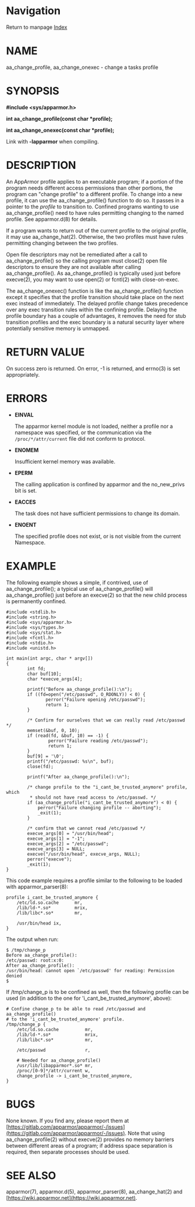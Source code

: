 # Navigation
Return to manpage [Index](ManPages)


# NAME

aa\_change\_profile, aa\_change\_onexec - change a tasks profile

# SYNOPSIS

**#include &lt;sys/apparmor.h>**

**int aa\_change\_profile(const char \*profile);**

**int aa\_change\_onexec(const char \*profile);**

Link with **-lapparmor** when compiling.

# DESCRIPTION

An AppArmor profile applies to an executable program; if a portion of
the program needs different access permissions than other portions,
the program can "change profile" to a different profile. To change into a
new profile, it can use the aa\_change\_profile() function to do so. It passes
in a pointer to the _profile_ to transition to. Confined programs wanting to
use aa\_change\_profile() need to have rules permitting changing to the named
profile. See apparmor.d(8) for details.

If a program wants to return out of the current profile to the
original profile, it may use aa\_change\_hat(2). Otherwise, the two profiles must
have rules permitting changing between the two profiles.

Open file descriptors may not be remediated after a call to aa\_change\_profile()
so the calling program must close(2) open file descriptors to ensure they
are not available after calling aa\_change\_profile(). As aa\_change\_profile()
is typically used just before execve(2), you may want to use open(2) or
fcntl(2) with close-on-exec.

The aa\_change\_onexec() function is like the aa\_change\_profile() function
except it specifies that the profile transition should take place on the
next exec instead of immediately.  The delayed profile change takes
precedence over any exec transition rules within the confining profile.
Delaying the profile boundary has a couple of advantages, it removes the
need for stub transition profiles and the exec boundary is a natural security
layer where potentially sensitive memory is unmapped.

# RETURN VALUE

On success zero is returned. On error, -1 is returned, and
errno(3) is set appropriately.

# ERRORS

- **EINVAL**

    The apparmor kernel module is not loaded, neither a profile nor a namespace
    was specified, or the communication via the `/proc/*/attr/current` file did
    not conform to protocol.

- **ENOMEM**

    Insufficient kernel memory was available.

- **EPERM**

    The calling application is confined by apparmor and the no\_new\_privs bit is
    set.

- **EACCES**

    The task does not have sufficient permissions to change its domain.

- **ENOENT**

    The specified profile does not exist, or is not visible from the current
    Namespace.

# EXAMPLE

The following example shows a simple, if contrived, use of
aa\_change\_profile(); a typical use of aa\_change\_profile() will
aa\_change\_profile() just before an execve(2) so that the new
child process is permanently confined.

    #include <stdlib.h>
    #include <string.h>
    #include <sys/apparmor.h>
    #include <sys/types.h>
    #include <sys/stat.h>
    #include <fcntl.h>
    #include <stdio.h>
    #include <unistd.h>

    int main(int argc, char * argv[])
    {
            int fd;
            char buf[10];
            char *execve_args[4];

            printf("Before aa_change_profile():\n");
            if ((fd=open("/etc/passwd", O_RDONLY)) < 0) {
                   perror("Failure opening /etc/passwd");
                   return 1;
            }

            /* Confirm for ourselves that we can really read /etc/passwd */
            memset(&buf, 0, 10);
            if (read(fd, &buf, 10) == -1) {
                    perror("Failure reading /etc/passwd");
                    return 1;
            }
            buf[9] = '\0';
            printf("/etc/passwd: %s\n", buf);
            close(fd);

            printf("After aa_change_profile():\n");

            /* change profile to the "i_cant_be_trusted_anymore" profile, which
             * should not have read access to /etc/passwd. */
            if (aa_change_profile("i_cant_be_trusted_anymore") < 0) {
                perror("Failure changing profile -- aborting");
                _exit(1);
            }

            /* confirm that we cannot read /etc/passwd */
            execve_args[0] = "/usr/bin/head";
            execve_args[1] = "-1";
            execve_args[2] = "/etc/passwd";
            execve_args[3] = NULL;
            execve("/usr/bin/head", execve_args, NULL);
            perror("execve");
            _exit(1);
    }

This code example requires a profile similar to the following to be loaded
with apparmor\_parser(8):

    profile i_cant_be_trusted_anymore {
        /etc/ld.so.cache      mr,
        /lib/ld-*.so*         mrix,
        /lib/libc*.so*        mr,

        /usr/bin/head ix,
    }

The output when run:

    $ /tmp/change_p
    Before aa_change_profile():
    /etc/passwd: root:x:0:
    After aa_change_profile():
    /usr/bin/head: cannot open `/etc/passwd' for reading: Permission denied
    $

If /tmp/change\_p is to be confined as well, then the following profile can be
used (in addition to the one for 'i\_cant\_be\_trusted\_anymore', above):

    # Confine change_p to be able to read /etc/passwd and aa_change_profile()
    # to the 'i_cant_be_trusted_anymore' profile.
    /tmp/change_p {
        /etc/ld.so.cache          mr,
        /lib/ld-*.so*             mrix,
        /lib/libc*.so*            mr,

        /etc/passwd               r,

        # Needed for aa_change_profile()
        /usr/lib/libapparmor*.so* mr,
        /proc/[0-9]*/attr/current w,
        change_profile -> i_cant_be_trusted_anymore,
    }

# BUGS

None known. If you find any, please report them at
[https://gitlab.com/apparmor/apparmor/-/issues](https://gitlab.com/apparmor/apparmor/-/issues). Note that using
aa\_change\_profile(2) without execve(2) provides no memory barriers between
different areas of a program; if address space separation is required, then
separate processes should be used.

# SEE ALSO

apparmor(7), apparmor.d(5), apparmor\_parser(8), aa\_change\_hat(2) and
[https://wiki.apparmor.net](https://wiki.apparmor.net).
